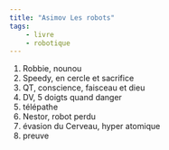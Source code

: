 ```yaml
---
title: "Asimov Les robots"
tags:
    - livre
    - robotique
---
```


1. Robbie, nounou
2. Speedy, en cercle et sacrifice
3. QT, conscience, faisceau et dieu
4. DV, 5 doigts quand danger
5. télépathe
6. Nestor, robot perdu
7. évasion du Cerveau, hyper atomique
8. preuve 

